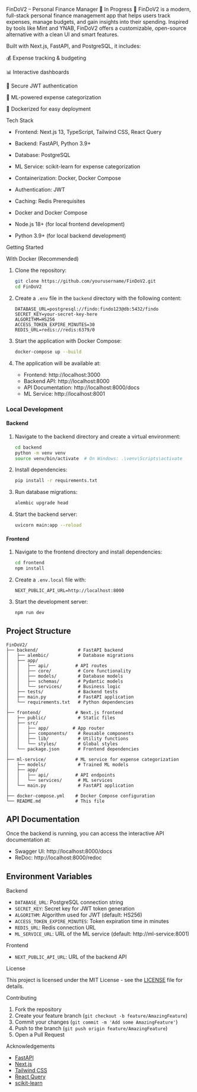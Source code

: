 FinDoV2 – Personal Finance Manager 🚧 In Progress 🚧
FinDoV2 is a modern, full-stack personal finance management app that helps users track expenses, manage budgets, and gain insights into their spending. Inspired by tools like Mint and YNAB, FinDoV2 offers a customizable, open-source alternative with a clean UI and smart features.

Built with Next.js, FastAPI, and PostgreSQL, it includes:

💰 Expense tracking & budgeting

📊 Interactive dashboards

🔐 Secure JWT authentication

🧠 ML-powered expense categorization

🐳 Dockerized for easy deployment

Tech Stack

- Frontend: Next.js 13, TypeScript, Tailwind CSS, React Query
- Backend: FastAPI, Python 3.9+
- Database: PostgreSQL
- ML Service: scikit-learn for expense categorization
- Containerization: Docker, Docker Compose
- Authentication: JWT
- Caching: Redis
 Prerequisites

- Docker and Docker Compose
- Node.js 18+ (for local frontend development)
- Python 3.9+ (for local backend development)

 Getting Started

 With Docker (Recommended)

1. Clone the repository:
   ```bash
   git clone https://github.com/yourusername/FinDoV2.git
   cd FinDoV2
   ```

2. Create a `.env` file in the `backend` directory with the following content:
   ```env
   DATABASE_URL=postgresql://findo:findo123@db:5432/findo
   SECRET_KEY=your-secret-key-here
   ALGORITHM=HS256
   ACCESS_TOKEN_EXPIRE_MINUTES=30
   REDIS_URL=redis://redis:6379/0
   ```

3. Start the application with Docker Compose:
   ```bash
   docker-compose up --build
   ```

4. The application will be available at:
   - Frontend: http://localhost:3000
   - Backend API: http://localhost:8000
   - API Documentation: http://localhost:8000/docs
   - ML Service: http://localhost:8001

### Local Development

#### Backend

1. Navigate to the backend directory and create a virtual environment:
   ```bash
   cd backend
   python -m venv venv
   source venv/bin/activate  # On Windows: .\venv\Scripts\activate
   ```

2. Install dependencies:
   ```bash
   pip install -r requirements.txt
   ```

3. Run database migrations:
   ```bash
   alembic upgrade head
   ```

4. Start the backend server:
   ```bash
   uvicorn main:app --reload
   ```

#### Frontend

1. Navigate to the frontend directory and install dependencies:
   ```bash
   cd frontend
   npm install
   ```

2. Create a `.env.local` file with:
   ```env
   NEXT_PUBLIC_API_URL=http://localhost:8000
   ```

3. Start the development server:
   ```bash
   npm run dev
   ```

## Project Structure

```
FinDoV2/
├── backend/               # FastAPI backend
│   ├── alembic/           # Database migrations
│   ├── app/
│   │   ├── api/          # API routes
│   │   ├── core/          # Core functionality
│   │   ├── models/        # Database models
│   │   ├── schemas/       # Pydantic models
│   │   └── services/      # Business logic
│   ├── tests/             # Backend tests
│   ├── main.py            # FastAPI application
│   └── requirements.txt   # Python dependencies
│
├── frontend/             # Next.js frontend
│   ├── public/            # Static files
│   ├── src/
│   │   ├── app/         # App router
│   │   ├── components/    # Reusable components
│   │   ├── lib/           # Utility functions
│   │   └── styles/        # Global styles
│   └── package.json       # Frontend dependencies
│
├── ml-service/           # ML service for expense categorization
│   ├── models/            # Trained ML models
│   ├── app/
│   │   ├── api/          # API endpoints
│   │   └── services/      # ML services
│   └── main.py            # FastAPI application
│
├── docker-compose.yml    # Docker Compose configuration
└── README.md             # This file
```

## API Documentation

Once the backend is running, you can access the interactive API documentation at:
- Swagger UI: http://localhost:8000/docs
- ReDoc: http://localhost:8000/redoc

## Environment Variables

 Backend

- `DATABASE_URL`: PostgreSQL connection string
- `SECRET_KEY`: Secret key for JWT token generation
- `ALGORITHM`: Algorithm used for JWT (default: HS256)
- `ACCESS_TOKEN_EXPIRE_MINUTES`: Token expiration time in minutes
- `REDIS_URL`: Redis connection URL
- `ML_SERVICE_URL`: URL of the ML service (default: http://ml-service:8001)

Frontend

- `NEXT_PUBLIC_API_URL`: URL of the backend API

 License

This project is licensed under the MIT License - see the [LICENSE](LICENSE) file for details.

 Contributing

1. Fork the repository
2. Create your feature branch (`git checkout -b feature/AmazingFeature`)
3. Commit your changes (`git commit -m 'Add some AmazingFeature'`)
4. Push to the branch (`git push origin feature/AmazingFeature`)
5. Open a Pull Request

Acknowledgements

- [FastAPI](https://fastapi.tiangolo.com/)
- [Next.js](https://nextjs.org/)
- [Tailwind CSS](https://tailwindcss.com/)
- [React Query](https://tanstack.com/query)
- [scikit-learn](https://scikit-learn.org/)

